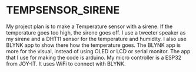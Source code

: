 # TEMPSENSOR_SIRENE
My project plan is to make a Temperature sensor with a sirene.
If the temperature goes too high, the sirene goes off. 
I use a tweeter speaker as my sirene and a DHT11 sensor for the temperature and humidity.
I also use BLYNK app to show there how the temperature goes.
The BLYNK app is more for the visual, instead of using OLED or LCD or serial monitor.
The app that I use for making the code is arduino.
My micro controller is a ESP32 from JOY-IT.
It uses WiFi to connect with BLYNK.
